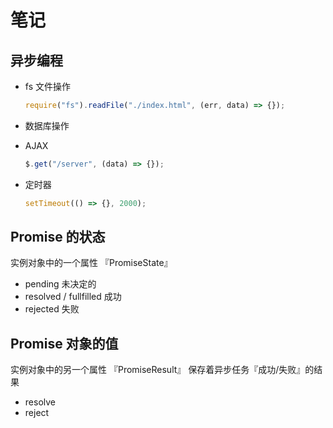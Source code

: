 # 笔记

## 异步编程

- fs 文件操作

  ```js
  require("fs").readFile("./index.html", (err, data) => {});
  ```

- 数据库操作
- AJAX

  ```js
  $.get("/server", (data) => {});
  ```

- 定时器

  ```js
  setTimeout(() => {}, 2000);
  ```

## Promise 的状态

实例对象中的一个属性 『PromiseState』

- pending 未决定的
- resolved / fullfilled 成功
- rejected 失败

## Promise 对象的值

实例对象中的另一个属性 『PromiseResult』
保存着异步任务『成功/失败』的结果

- resolve
- reject
